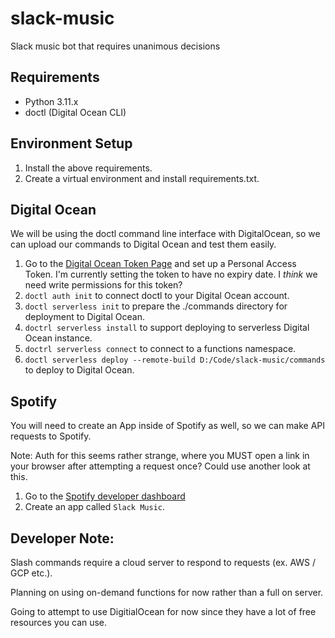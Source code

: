# slack-music
Slack music bot that requires unanimous decisions

## Requirements

- Python 3.11.x
- doctl (Digital Ocean CLI)

## Environment Setup

1. Install the above requirements.
2. Create a virtual environment and install requirements.txt.

## Digital Ocean

We will be using the doctl command line interface with DigitalOcean, so we can upload our commands to Digital Ocean and
test them easily.

1. Go to the [Digital Ocean Token Page](https://cloud.digitalocean.com/account/api/tokens) and set up a Personal Access
   Token. I'm currently setting the token to have no expiry date. I *think* we need write permissions for this token?
2. `doctl auth init` to connect doctl to your Digital Ocean account.
3. `doctl serverless init` to prepare the ./commands directory for deployment to Digital Ocean.
4. `doctrl serverless install` to support deploying to serverless Digital Ocean instance.
5. `doctrl serverless connect` to connect to a functions namespace.
6. `doctl serverless deploy --remote-build D:/Code/slack-music/commands` to deploy to Digital Ocean.

## Spotify

You will need to create an App inside of Spotify as well, so we can make API requests to Spotify.

Note: Auth for this seems rather strange, where you MUST open a link in your browser after attempting a request once?
Could use another look at this.

1. Go to the [Spotify developer dashboard](https://developer.spotify.com/dashboard)
2. Create an app called `Slack Music`.


## Developer Note:

Slash commands require a cloud server to respond to requests (ex. AWS / GCP etc.).

Planning on using on-demand functions for now rather than a full on server.

Going to attempt to use DigitialOcean for now since they have a lot of free resources you can use.
